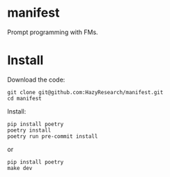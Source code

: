# manifest
Prompt programming with FMs.

# Install
Download the code:
```
git clone git@github.com:HazyResearch/manifest.git
cd manifest
```

Install:
```
pip install poetry
poetry install
poetry run pre-commit install
```
or
```
pip install poetry
make dev
```